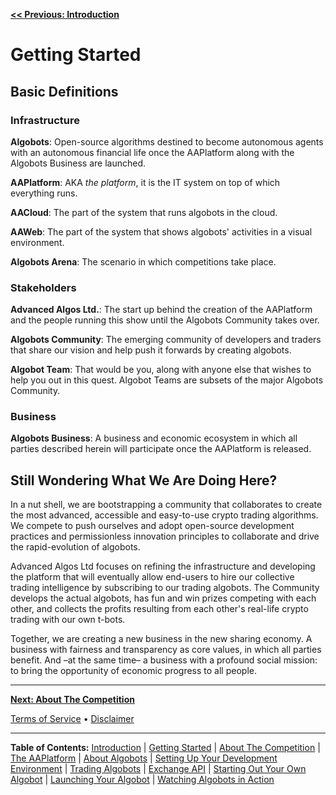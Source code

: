 **[<< Previous: Introduction](./README.md)**

# Getting Started

## Basic Definitions

### Infrastructure

**Algobots**: Open-source algorithms destined to become autonomous agents with an autonomous financial life once the AAPlatform along with the Algobots Business are launched.

**AAPlatform**: AKA _the platform_, it is the IT system on top of which everything runs.

**AACloud**: The part of the system that runs algobots in the cloud.

**AAWeb**: The part of the system that shows algobots' activities in a visual environment.

**Algobots Arena**: The scenario in which competitions take place.

### Stakeholders

**Advanced Algos Ltd.**: The start up behind the creation of the AAPlatform and the people running this show until the Algobots Community takes over.

**Algobots Community**: The emerging community of developers and traders that share our vision and help push it forwards by creating algobots.

**Algobot Team**: That would be you, along with anyone else that wishes to help you out in this quest. Algobot Teams are subsets of the major Algobots Community.

### Business

**Algobots Business**: A business and economic ecosystem in which all parties described herein will participate once the AAPlatform is released.

## Still Wondering What We Are Doing Here?

In a nut shell, we are bootstrapping a community that collaborates to create the most advanced, accessible and easy-to-use crypto trading algorithms. We compete to push ourselves and adopt open-source development practices and permissionless innovation principles to collaborate and drive the rapid-evolution of algobots.

Advanced Algos Ltd focuses on refining the infrastructure and developing the platform that will eventually allow end-users to hire our collective trading intelligence by subscribing to our trading algobots. The Community develops the actual algobots, has fun and win prizes competing with each other, and collects the profits resulting from each other's real-life crypto trading with our own t-bots.

Together, we are creating a new business in the new sharing economy. A business with fairness and transparency as core values, in which all parties benefit. And –at the same time– a business with a profound social mission: to bring the opportunity of economic progress to all people.

<hr />

**[Next: About The Competition](./TheCompetition.md)**

[Terms of Service](./Terms.md)  &bull;  [Disclaimer](./Disclaimer.md)

<hr />

**Table of Contents:** [Introduction](./README.md) | [Getting Started](./GettingStarted.md) | [About The Competition](./TheCompetition.md) | [The AAPlatform](./AAPlatform.md) | [About Algobots](./Algobots.md) | [Setting Up Your Development Environment](./developing/0-Setup.md) | [Trading Algobots](./developing/1-TradingAlgobots.md) | [Exchange API](./developing/1b-Exchange-API.md) | [Starting Out Your Own Algobot](./developing/2-YourOwnAlgobot.md) | [Launching Your Algobot](./developing/3-LaunchingYourAlgobot.md) | [Watching Algobots in Action](./Algobots-in-action.md)
